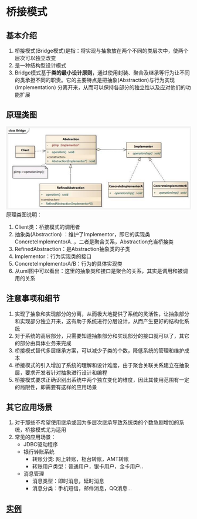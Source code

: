# 桥接模式

## 基本介绍

1) 桥接模式(Bridge模式)是指：将实现与抽象放在两个不同的类层次中，使两个层次可以独立改变
2) 是一种结构型设计模式
3) Bridge模式基于**类的最小设计原则**，通过使用封装、聚合及继承等行为让不同的类承担不同的职责。它的主要特点是把抽象(Abstraction)与行为实现(Implementation)
   分离开来，从而可以保持各部分的独立性以及应对他们的功能扩展

## 原理类图

![img.png](../../../resources/picture/img19.png) \
原理类图说明：

1) Client类：桥接模式的调用者
2) 抽象类(Abstraction) ：维护了Implementor，即它的实现类ConcreteImplementorA..，二者是聚合关系，Abstraction充当桥接类
3) RefinedAbstraction：是Abstraction抽象类的子类
4) Implementor：行为实现类的接口
5) ConcreteImplementorA/B：行为的具体实现类
6) 从uml图中可以看出：这里的抽象类和接口是聚合的关系，其实是调用和被调用的关系

## 注意事项和细节

1) 实现了抽象和实现部分的分离，从而极大地提供了系统的灵活性，让抽象部分和实现部分独立开来，这有助于系统进行分层设计，从而产生更好的结构化系统
2) 对于系统的高层部分，只需要知道抽象部分和实现部分的接口就可以了，其它的部分由具体业务来完成
3) 桥接模式替代多层继承方案，可以减少子类的个数，降低系统的管理和维护成本
4) 桥接模式的引入增加了系统的理解和设计难度，由于聚合关联关系建立在抽象层，要求开发者针对抽象进行设计和编程
5) 桥接模式要求正确识别出系统中两个独立变化的维度，因此其使用范围有一定的局限性，即需要有这样的应用场景

## 其它应用场景

1) 对于那些不希望使用继承或因为多层次继承导致系统类的个数急剧增加的系统，桥接模式尤为适用
2) 常见的应用场景：
    - JDBC驱动程序
    - 银行转账系统
        * 转账分类: 网上转账，柜台转账，AMT转账
        * 转账用户类型：普通用户，银卡用户，金卡用户..
    - 消息管理
        * 消息类型：即时消息，延时消息
        * 消息分类：手机短信，邮件消息，QQ消息...

## [实例](../bridge)